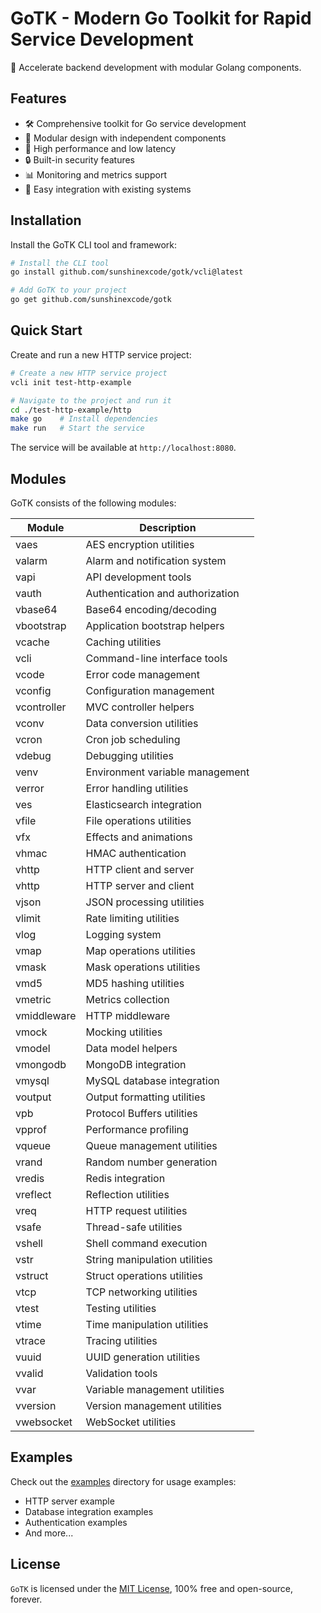 # GoTK - Modern Go Toolkit for Rapid Service Development

🚀 Accelerate backend development with modular Golang components.

## Features

- 🛠️ Comprehensive toolkit for Go service development
- 🔧 Modular design with independent components
- 🚀 High performance and low latency
- 🔒 Built-in security features
- 📊 Monitoring and metrics support
- 🔄 Easy integration with existing systems

## Installation

Install the GoTK CLI tool and framework:

```bash
# Install the CLI tool
go install github.com/sunshinexcode/gotk/vcli@latest

# Add GoTK to your project
go get github.com/sunshinexcode/gotk
```

## Quick Start

Create and run a new HTTP service project:

```bash
# Create a new HTTP service project
vcli init test-http-example

# Navigate to the project and run it
cd ./test-http-example/http
make go    # Install dependencies
make run   # Start the service
```

The service will be available at `http://localhost:8080`.

## Modules

GoTK consists of the following modules:

| Module      | Description                      |
| ----------- | -------------------------------- |
| vaes        | AES encryption utilities         |
| valarm      | Alarm and notification system    |
| vapi        | API development tools            |
| vauth       | Authentication and authorization |
| vbase64     | Base64 encoding/decoding         |
| vbootstrap  | Application bootstrap helpers    |
| vcache      | Caching utilities                |
| vcli        | Command-line interface tools     |
| vcode       | Error code management            |
| vconfig     | Configuration management         |
| vcontroller | MVC controller helpers           |
| vconv       | Data conversion utilities        |
| vcron       | Cron job scheduling              |
| vdebug      | Debugging utilities              |
| venv        | Environment variable management  |
| verror      | Error handling utilities         |
| ves         | Elasticsearch integration        |
| vfile       | File operations utilities        |
| vfx         | Effects and animations           |
| vhmac       | HMAC authentication              |
| vhttp       | HTTP client and server           |
| vhttp       | HTTP server and client           |
| vjson       | JSON processing utilities        |
| vlimit      | Rate limiting utilities          |
| vlog        | Logging system                   |
| vmap        | Map operations utilities         |
| vmask       | Mask operations utilities        |
| vmd5        | MD5 hashing utilities            |
| vmetric     | Metrics collection               |
| vmiddleware | HTTP middleware                  |
| vmock       | Mocking utilities                |
| vmodel      | Data model helpers               |
| vmongodb    | MongoDB integration              |
| vmysql      | MySQL database integration       |
| voutput     | Output formatting utilities      |
| vpb         | Protocol Buffers utilities       |
| vpprof      | Performance profiling            |
| vqueue      | Queue management utilities       |
| vrand       | Random number generation         |
| vredis      | Redis integration                |
| vreflect    | Reflection utilities             |
| vreq        | HTTP request utilities           |
| vsafe       | Thread-safe utilities            |
| vshell      | Shell command execution          |
| vstr        | String manipulation utilities    |
| vstruct     | Struct operations utilities      |
| vtcp        | TCP networking utilities         |
| vtest       | Testing utilities                |
| vtime       | Time manipulation utilities      |
| vtrace      | Tracing utilities                |
| vuuid       | UUID generation utilities        |
| vvalid      | Validation tools                 |
| vvar        | Variable management utilities    |
| vversion    | Version management utilities     |
| vwebsocket  | WebSocket utilities              |

## Examples

Check out the [examples](./examples) directory for usage examples:

- HTTP server example
- Database integration examples
- Authentication examples
- And more...

## License

`GoTK` is licensed under the [MIT License](LICENSE), 100% free and open-source, forever.
